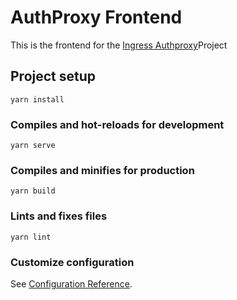 # AuthProxy Frontend

This is the frontend for the [Ingress Authproxy](https://github.com/davidliyutong/ingress-authproxy)Project

## Project setup

```
yarn install
```

### Compiles and hot-reloads for development

```
yarn serve
```

### Compiles and minifies for production

```
yarn build
```

### Lints and fixes files

```
yarn lint
```

### Customize configuration

See [Configuration Reference](https://cli.vuejs.org/config/).